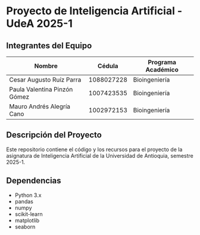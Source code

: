 # Proyecto de Inteligencia Artificial - UdeA 2025-1


## Integrantes del Equipo

| Nombre | Cédula | Programa Académico |
|--------|--------|--------------------|
| Cesar Augusto Ruíz Parra | 1088027228| Bioingeniería |
| Paula Valentina Pinzón Gómez | 1007423535| Bioingeniería |
| Mauro Andrés Alegría Cano| 1002972153| Bioingeniería |


## Descripción del Proyecto

Este repositorio contiene el código y los recursos para el proyecto de la asignatura de Inteligencia Artificial de la Universidad de Antioquia, semestre 2025-1.

## Dependencias

- Python 3.x
- pandas
- numpy
- scikit-learn
- matplotlib
- seaborn


